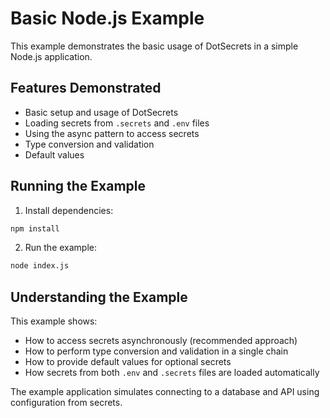 # Basic Node.js Example

This example demonstrates the basic usage of DotSecrets in a simple Node.js application.

## Features Demonstrated
- Basic setup and usage of DotSecrets
- Loading secrets from `.secrets` and `.env` files
- Using the async pattern to access secrets
- Type conversion and validation
- Default values

## Running the Example

1. Install dependencies:
```bash
npm install
```

2. Run the example:
```bash
node index.js
```

## Understanding the Example

This example shows:
- How to access secrets asynchronously (recommended approach)
- How to perform type conversion and validation in a single chain
- How to provide default values for optional secrets
- How secrets from both `.env` and `.secrets` files are loaded automatically

The example application simulates connecting to a database and API using configuration from secrets. 